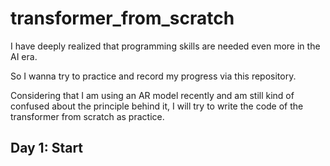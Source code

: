# transformer_from_scratch
I have deeply realized that programming skills are needed even more in the AI era.

So I wanna try to practice and record my progress via this repository.

Considering that I am using an AR model recently and am still kind of confused about the principle behind it, 
I will try to write the code of the transformer from scratch as practice.

## Day 1: Start

